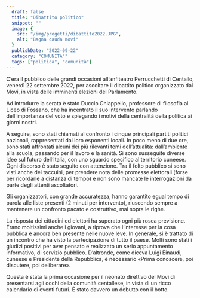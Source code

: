 ```yaml
---
  draft: false
  title: "Dibattito politico"
  snippet: ""
  image: {
    src: "/img/progetti/dibattito2022.JPG",
    alt: "Bagna cauda movi"
  }
  publishDate: "2022-09-22"
  category: "COMUNITA'"
  tags: ["politica", "comunità"]
---
```

C’era il pubblico delle grandi occasioni all’anfiteatro Perrucchetti di Centallo, venerdì 22 settembre 2022, per ascoltare il dibattito politico organizzato dal Movi, in vista delle imminenti elezioni del Parlamento.

Ad introdurre la serata è stato Duccio Chiappello, professore di filosofia al Liceo di Fossano, che ha incentrato il suo intervento parlando dell’importanza del voto e spiegando i motivi della centralità della politica ai giorni nostri.

A seguire, sono stati chiamati al confronto i cinque principali partiti politici nazionali, rappresentati dai loro esponenti locali.
In poco meno di due ore, sono stati affrontati alcuni dei più rilevanti temi dell’attualità: dall’ambiente alla scuola, passando per il lavoro e la sanità. Si sono susseguite diverse idee sul futuro dell’Italia, con uno sguardo specifico al territorio cuneese. 
Ogni discorso è stato seguito con attenzione. Tra il folto pubblico si sono visti anche dei taccuini, per prendere nota delle promesse elettorali (forse per ricordarle a distanza di tempo) e non sono mancate le interrogazioni da parte degli attenti ascoltatori.

Gli organizzatori, con grande accuratezza, hanno garantito egual tempo di parola alle liste presenti (2 minuti per intervento), riuscendo sempre a mantenere un confronto pacato e costruttivo, mai sopra le righe. 

La risposta dei cittadini ed elettori ha superato ogni più rosea previsione. Erano moltissimi anche i giovani, a riprova che l’interesse per la cosa pubblica è ancora ben presente nelle nuove leve. In generale, si è trattato di un incontro che ha visto la partecipazione di tutto il paese. Molti sono stati i giudizi positivi per aver pensato e realizzato un serio appuntamento informativo, di servizio pubblico. D’altronde, come diceva Luigi Einaudi, cuneese e Presidente della Repubblica, è necessario «Prima conoscere, poi discutere, poi deliberare». 

Questa è stata la prima occasione per il neonato direttivo del Movi di presentarsi agli occhi della comunità centallese, in vista di un ricco calendario di eventi futuri. È stato davvero un debutto con il botto. 
